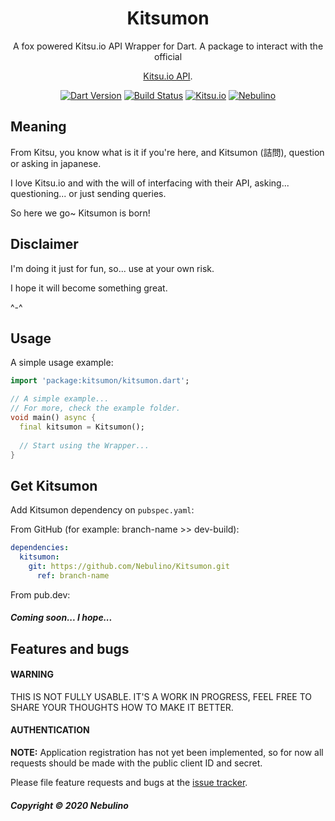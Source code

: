<h1 align="center">Kitsumon</h1>

<div align="center">
A fox powered Kitsu.io API Wrapper for Dart.
A package to interact with the official 

[Kitsu.io API](https://kitsu.io/).

[![Dart Version](https://img.shields.io/badge/Dart-2.7.2-blue.svg?style=flat-square&logo=dart)](https://dart.dev)
[![Build Status](https://img.shields.io/travis/Nebulino/Kitsumon/master?style=flat-square&logo=travis)](https://travis-ci.org/github/Nebulino/Kitsumon)
[![Kitsu.io](https://img.shields.io/badge/Kitsu.io-1.0-00aced.svg?style=flat-square)](https://kitsu.docs.apiary.io/)
[![Nebulino](https://img.shields.io/badge/💬%20Telegram-Nebulino-blue.svg?style=flat-square)](https://t.me/Nebulino/)

</div>

## Meaning

From Kitsu, you know what is it if you're here, and Kitsumon (詰問), question or asking in japanese.

I love Kitsu.io and with the will of interfacing with their API, asking... questioning... or just sending queries.

So here we go~ Kitsumon is born!

## Disclaimer

I'm doing it just for fun, so... use at your own risk.

I hope it will become something great.

^-^

## Usage

A simple usage example:

```dart
import 'package:kitsumon/kitsumon.dart';

// A simple example...
// For more, check the example folder.
void main() async {
  final kitsumon = Kitsumon();
  
  // Start using the Wrapper...
}

```

## Get Kitsumon

Add Kitsumon dependency on `pubspec.yaml`:

From GitHub (for example: branch-name >> dev-build):
```yaml
dependencies:
  kitsumon:
    git: https://github.com/Nebulino/Kitsumon.git
      ref: branch-name
```

From pub.dev:

##### Coming soon... I hope...

## Features and bugs

#### WARNING 

THIS IS NOT FULLY USABLE.
IT'S A WORK IN PROGRESS, FEEL FREE TO SHARE YOUR THOUGHTS HOW TO MAKE IT BETTER. 

#### AUTHENTICATION

**NOTE:** Application registration has not yet been implemented, 
so for now all requests should be made with the public client ID and secret.

Please file feature requests and bugs at the [issue tracker][tracker].

[tracker]: https://github.com/Nebulino/Kitsumon/issues

##### Copyright © 2020 Nebulino